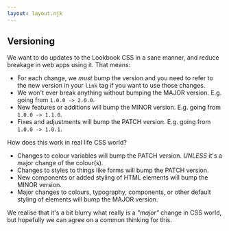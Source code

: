 ```yaml
---
layout: layout.njk
---
```


<section>

# Versioning

We want to do updates to the Lookbook CSS in a sane manner, and reduce breakage in web apps using it. That means:

- For each change, we _must_ bump the version and you need to refer to the new version in your `link` tag if you want to use those changes.
- We won't ever break anything without bumping the MAJOR version. E.g. going from `1.0.0 -> 2.0.0`.
- New features or additions will bump the MINOR version. E.g. going from `1.0.0 -> 1.1.0`.
- Fixes and adjustments will bump the PATCH version. E.g. going from `1.0.0 -> 1.0.1`.

How does this work in real life CSS world?

- Changes to colour variables will bump the PATCH version. _UNLESS_ it's a major change of the colour(s).
- Changes to styles to things like forms will bump the PATCH version.
- New components or added styling of HTML elements will bump the MINOR version.
- Major changes to colours, typography, components, or other default styling of elements will bump the MAJOR version.

We realise that it's a bit blurry what really is a _"major"_ change in CSS world, but hopefully we can agree on a common thinking for this.

</section>

